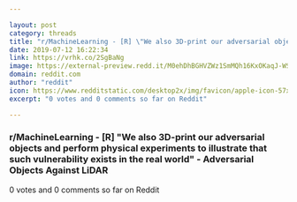 ```yaml
---

layout: post
category: threads
title: "r/MachineLearning - [R] \"We also 3D-print our adversarial objects and perform physical experiments to illustrate that such vulnerability exists in the real world\" - Adversarial Objects Against LiDAR"
date: 2019-07-12 16:22:34
link: https://vrhk.co/2SgBaNg
image: https://external-preview.redd.it/M0ehDhBGHVZWz1SmMQh16KxOKaqJ-WS6CY1DDnjvFFI.jpg?auto=webp&s=741edb430ea1b1c611994a9ff698cdeda0811a16
domain: reddit.com
author: "reddit"
icon: https://www.redditstatic.com/desktop2x/img/favicon/apple-icon-57x57.png
excerpt: "0 votes and 0 comments so far on Reddit"

---
```


### r/MachineLearning - [R] "We also 3D-print our adversarial objects and perform physical experiments to illustrate that such vulnerability exists in the real world" - Adversarial Objects Against LiDAR

0 votes and 0 comments so far on Reddit